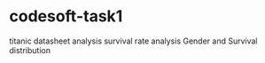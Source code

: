 # codesoft-task1
titanic datasheet analysis 
survival rate analysis
Gender and Survival distribution
